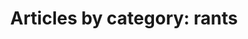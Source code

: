---
layout: blog_by_category
title: 'Articles by category: rants'
category: rants
permalink: "/blog/category/rants/"
image: /assets/img/banner/welcome.png
tagline: "<br>Our Blog"
---